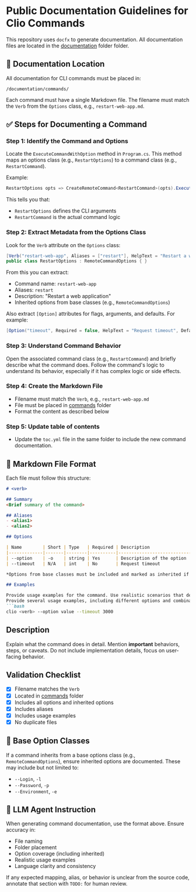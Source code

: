 ﻿# Public Documentation Guidelines for Clio Commands

This repository uses `docfx` to generate documentation.
All documentation files are located in the [documentation](../documentation) folder folder.

## 📍 Documentation Location

All documentation for CLI commands must be placed in:

```
/documentation/commands/
```

Each command must have a single Markdown file. The filename must match the `Verb` from the `Options` class, e.g., `restart-web-app.md`.

## ✅ Steps for Documenting a Command

### Step 1: Identify the Command and Options

Locate the `ExecuteCommandWithOption` method in `Program.cs`.
This method maps an options class (e.g., `RestartOptions`) to a command class (e.g., `RestartCommand`).

Example:

```csharp
RestartOptions opts => CreateRemoteCommand<RestartCommand>(opts).Execute(opts),
```

This tells you that:
- `RestartOptions` defines the CLI arguments
- `RestartCommand` is the actual command logic

### Step 2: Extract Metadata from the Options Class

Look for the `Verb` attribute on the `Options` class:

```csharp
[Verb("restart-web-app", Aliases = ["restart"], HelpText = "Restart a web application")]
public class RestartOptions : RemoteCommandOptions { }
```

From this you can extract:
- Command name: `restart-web-app`
- Aliases: `restart`
- Description: "Restart a web application"
- Inherited options from base classes (e.g., `RemoteCommandOptions`)

Also extract `[Option]` attributes for flags, arguments, and defaults. For example:

```csharp
[Option("timeout", Required = false, HelpText = "Request timeout", Default = 100_000)]
```

### Step 3: Understand Command Behavior

Open the associated command class (e.g., `RestartCommand`) and briefly describe what the command does.
Follow the command's logic to understand its behavior, especially if it has complex logic or side effects.

### Step 4: Create the Markdown File

- Filename must match the `Verb`, e.g., `restart-web-app.md`
- File must be placed in [commands](../documentation/commands) folder
- Format the content as described below

### Step 5: Update table of contents
- Update the `toc.yml` file in the same folder to include the new command documentation.


## 🧩 Markdown File Format

Each file must follow this structure:

```markdown
# <verb>

## Summary
<Brief summary of the command>

## Aliases
- <alias1>
- <alias2>

## Options

| Name        | Short | Type   | Required | Description                          | Default   |
|-------------|-------|--------|----------|--------------------------------------|-----------|
| --option    | -o    | string | Yes      | Description of the option            |           |
| --timeout   | N/A   | int    | No       | Request timeout                      | 100000    |

*Options from base classes must be included and marked as inherited if applicable.*

## Examples

Provide usage examples for the command. Use realistic scenarios that demonstrate how to use the command effectively.
Provide several usage examples, including different options and combinations.
```bash
clio <verb> --option value --timeout 3000
```

## Description

Explain what the command does in detail.
Mention **important** behaviors, steps, or caveats.
Do not include implementation details, focus on user-facing behavior.

## Validation Checklist

- [x] Filename matches the `Verb`
- [x] Located in [commands](../documentation/commands) folder
- [x] Includes all options and inherited options
- [x] Includes aliases
- [x] Includes usage examples
- [x] No duplicate files

## 🔁 Base Option Classes

If a command inherits from a base options class (e.g., `RemoteCommandOptions`),
ensure inherited options are documented.
These may include but not limited to:
- `--Login`, `-l`
- `--Password`, `-p`
- `--Environment`, `-e`

## 🤖 LLM Agent Instruction

When generating command documentation, use the format above. Ensure accuracy in:
- File naming
- Folder placement
- Option coverage (including inherited)
- Realistic usage examples
- Language clarity and consistency

If any expected mapping, alias, or behavior is unclear from the source code, annotate that section with `TODO:` for human review.


